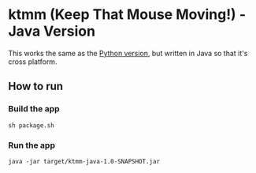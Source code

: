 # ktmm (Keep That Mouse Moving!) - Java Version

This works the same as the [Python version](https://github.com/ao/ktmm), but written in Java so that it's cross platform.

## How to run

### Build the app
`sh package.sh`

### Run the app
`java -jar target/ktmm-java-1.0-SNAPSHOT.jar`

